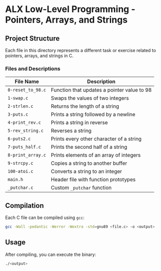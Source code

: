 # ALX Low-Level Programming - Pointers, Arrays, and Strings


## Project Structure
Each file in this directory represents a different task or exercise related to pointers, arrays, and strings in C.

### Files and Descriptions

| File Name         | Description |
|------------------|-------------|
| `0-reset_to_98.c` | Function that updates a pointer value to 98 |
| `1-swap.c` | Swaps the values of two integers |
| `2-strlen.c` | Returns the length of a string |
| `3-puts.c` | Prints a string followed by a newline |
| `4-print_rev.c` | Prints a string in reverse |
| `5-rev_string.c` | Reverses a string |
| `6-puts2.c` | Prints every other character of a string |
| `7-puts_half.c` | Prints the second half of a string |
| `8-print_array.c` | Prints elements of an array of integers |
| `9-strcpy.c` | Copies a string to another buffer |
| `100-atoi.c` | Converts a string to an integer |
| `main.h` | Header file with function prototypes |
| `_putchar.c` | Custom `_putchar` function |

## Compilation
Each C file can be compiled using `gcc`:
```sh
gcc -Wall -pedantic -Werror -Wextra -std=gnu89 <file.c> -o <output>
```

## Usage
After compiling, you can execute the binary:
```sh
./<output>
```
